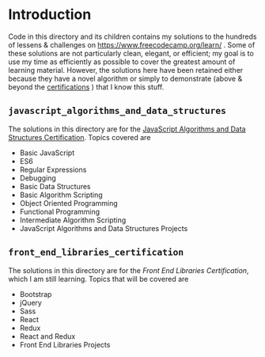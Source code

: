 # Introduction
Code in this directory and its children contains my solutions to the hundreds of lessens & challenges on https://www.freecodecamp.org/learn/ . Some of these solutions are not particularly clean, elegant, or efficient; my goal is to use my time as efficiently as possible to cover the greatest amount of learning material. However, the solutions here have been retained either because they have a novel algorithm or simply to demonstrate (above & beyond the [certifications](https://www.freecodecamp.org/jerred) ) that I know this stuff.

## `javascript_algorithms_and_data_structures`
The solutions in this directory are for the [JavaScript Algorithms and Data Structures Certification](https://www.freecodecamp.org/certification/jerred/javascript-algorithms-and-data-structures). Topics covered are 

- Basic JavaScript
- ES6
- Regular Expressions
- Debugging
- Basic Data Structures
- Basic Algorithm Scripting
- Object Oriented Programming
- Functional Programming
- Intermediate Algorithm Scripting
- JavaScript Algorithms and Data Structures Projects

## `front_end_libraries_certification`
The solutions in this directory are for the *Front End Libraries Certification*, which I am still learning. Topics that will be covered are 

- Bootstrap
- jQuery
- Sass
- React
- Redux
- React and Redux
- Front End Libraries Projects